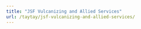 ```yaml
---
title: "JSF Vulcanizing and Allied Services"
url: /taytay/jsf-vulcanizing-and-allied-services/
---
```

